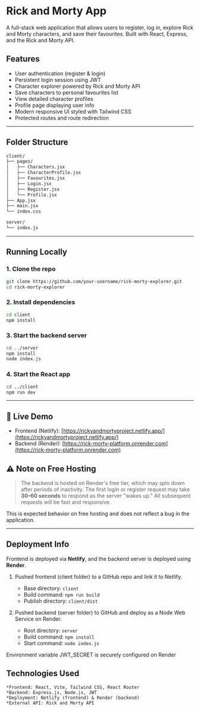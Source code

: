 # Rick and Morty App

A full-stack web application that allows users to register, log in, explore Rick and Morty characters, and save their favourites. Built with React, Express, and the Rick and Morty API.

## Features

* User authentication (register & login)
* Persistent login session using JWT
* Character explorer powered by Rick and Morty API
* Save characters to personal favourites list
* View detailed character profiles
* Profile page displaying user info
* Modern responsive UI styled with Tailwind CSS
* Protected routes and route redirection

---

## Folder Structure

```bash
client/
├── pages/
│   ├── Characters.jsx
│   ├── CharacterProfile.jsx
│   ├── Favourites.jsx
│   ├── Login.jsx
│   ├── Register.jsx
│   └── Profile.jsx
├── App.jsx
├── main.jsx
└── index.css

server/
└── index.js
```

---

## Running Locally

### 1. Clone the repo

```bash
git clone https://github.com/your-username/rick-morty-explorer.git
cd rick-morty-explorer
```

### 2. Install dependencies

```bash
cd client
npm install
```

### 3. Start the backend server

```bash
cd ../server
npm install
node index.js
```

### 4. Start the React app

```bash
cd ../client
npm run dev
```

---

## 🔗 Live Demo

* Frontend (Netlify): [https://rickyandmortyproject.netlify.app/](https://rickyandmortyproject.netlify.app/)
* Backend (Render): [https://rick-morty-platform.onrender.com](https://rick-morty-platform.onrender.com)

## ⚠️ Note on Free Hosting

> The backend is hosted on Render's free tier, which may spin down after periods of inactivity.
> The first login or register request may take **30–60 seconds** to respond as the server "wakes up."
> All subsequent requests will be fast and responsive.

This is expected behavior on free hosting and does not reflect a bug in the application.

---

## Deployment Info

Frontend is deployed via **Netlify**, and the backend server is deployed using **Render**.

1. Pushed frontend (client folder) to a GitHub repo and link it to Netlify.

   * Base directory: `client`
   * Build command: `npm run build`
   * Publish directory: `client/dist`

2. Pushed backend (server folder) to GitHub and deploy as a Node Web Service on Render.

   * Root directory: `server`
   * Build command: `npm install`
   * Start command: `node index.js`

Environment variable JWT_SECRET is securely configured on Render

## Technologies Used

    *Frontend: React, Vite, Tailwind CSS, React Router
    *Backend: Express.js, Node.js, JWT
    *Deployment: Netlify (frontend) & Render (backend)
    *External API: Rick and Morty API